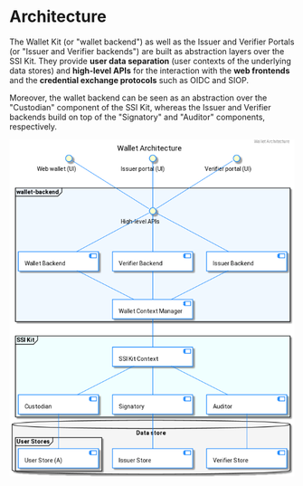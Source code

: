 # Architecture

The Wallet Kit (or "wallet backend") as well as the Issuer and Verifier Portals (or "Issuer and Verifier backends") are built as abstraction layers over the SSI Kit. They provide **user data separation** (user contexts of the underlying data stores) and **high-level APIs** for the interaction with the **web frontends** and the **credential exchange protocols** such as OIDC and SIOP.

Moreover, the wallet backend can be seen as an abstraction over the "Custodian" component of the SSI Kit, whereas the Issuer and Verifier backends build on top of the "Signatory" and "Auditor" components, respectively.

![Wallet architecture](architecture.png)
